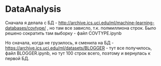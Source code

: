 # DataAnalysis
Сначала я делала с БД - http://archive.ics.uci.edu/ml/machine-learning-databases/covtype/   , но там все зависло, т.к. полмиллиона строк.
Было решено сократить там выборку - файл COVTYPE.ipynb

Но сначала, когда не грузилось, я сменила на БД - https://archive.ics.uci.edu/ml/datasets/BLOGGER - тут все получилось, файл BLOGGER.ipynb, но тут 100 строк всего, поэтому и вернулась к первой БД.


